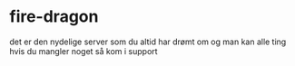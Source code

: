 # fire-dragon
det er den nydelige server som du altid har drømt om og man kan alle ting hvis du mangler noget så kom i support
